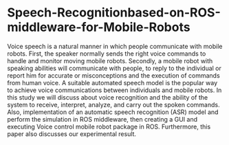 # Speech-Recognitionbased-on-ROS-middleware-for-Mobile-Robots

Voice speech is a natural manner in which people communicate with mobile robots. First, the speaker normally sends the right voice commands to handle and monitor moving mobile robots. Secondly, a mobile robot with speaking abilities will communicate with people, to reply to the individual or report him for accurate or misconceptions and the execution of commands from human voice. A suitable automated speech model is the popular way to achieve voice communications between individuals and mobile robots. In this study we will discuss about voice recognition and the ability of the system to receive, interpret, analyze, and carry out the spoken commands. Also, implementation of an automatic speech recognition (ASR) model and perform the simulation in ROS middleware, then creating a GUI and executing Voice control mobile robot package in ROS. Furthermore, this paper also discusses our experimental result.
